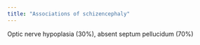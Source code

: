 ```yaml
---
title: "Associations of schizencephaly"
---
```

Optic nerve hypoplasia (30%), absent septum pellucidum (70%)

